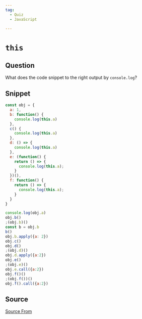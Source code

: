 ```yaml
---
tag:
  - Quiz
  - JavaScript

---
```

  
# `this`

## Question
What does the code snippet to the right output by `console.log`?

## Snippet
```js
const obj = {
  a: 1,
  b: function() {
    console.log(this.a)
  },
  c() {
    console.log(this.a)
  },
  d: () => {
    console.log(this.a)
  },
  e: (function() {
    return () => {
      console.log(this.a);
    }
  })(),
  f: function() {
    return () => {
      console.log(this.a);
    }
  }
}

console.log(obj.a)
obj.b()
;(obj.b)()
const b = obj.b
b()
obj.b.apply({a: 2})
obj.c()
obj.d()
;(obj.d)()
obj.d.apply({a:2})
obj.e()
;(obj.e)()
obj.e.call({a:2})
obj.f()()
;(obj.f())()
obj.f().call({a:2})
```
    


##  Source
[Source From](https://bigfrontend.dev/quiz/this)

  